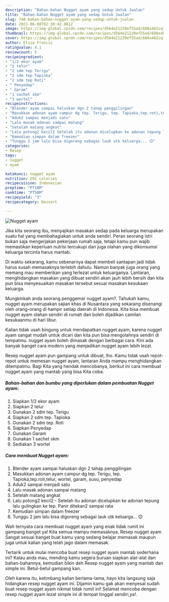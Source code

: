 ```yaml
---
description: "Bahan-bahan Nugget ayam yang sedap Untuk Jualan"
title: "Bahan-bahan Nugget ayam yang sedap Untuk Jualan"
slug: 748-bahan-bahan-nugget-ayam-yang-sedap-untuk-jualan
date: 2021-06-08T02:30:42.881Z
image: https://img-global.cpcdn.com/recipes/d564e21220ef55ad/680x482cq70/nugget-ayam-foto-resep-utama.jpg
thumbnail: https://img-global.cpcdn.com/recipes/d564e21220ef55ad/680x482cq70/nugget-ayam-foto-resep-utama.jpg
cover: https://img-global.cpcdn.com/recipes/d564e21220ef55ad/680x482cq70/nugget-ayam-foto-resep-utama.jpg
author: Elsie Francis
ratingvalue: 4.1
reviewcount: 5
recipeingredient:
- "1/2 ekor ayam"
- "2 telur"
- "2 sdm tep Terigu"
- "2 sdm tep Tapioka"
- "2 sdm tep Roti"
- " Penyedap"
- " Garam"
- "1 sachet skm"
- "3 wortel"
recipeinstructions:
- "Blender ayam sampai haluskan dgn 2 tahap penggilingan"
- "Masukkan adonan ayam campur dg tep. Terigu, tep. Tapioka,tep.roti,telur, wortel, garam, susu, penyedap"
- "Aduk2 sampai menjadi satu"
- "Lalu masak adonan sampai matang"
- "Setelah matang angkat"
- "Lalu potong2 kecil2 Setelah itu adonan dicelupkan ke adonan tepung lalu gulingkan ke tep. Panir ditekan2 sampai rata"
- "Kemudian simpan dalam freezer"
- "Tunggu 2 jam lalu bisa digoreng sebagai lauk utk keluarga... 😊"
categories:
- Resep
tags:
- nugget
- ayam

katakunci: nugget ayam 
nutrition: 291 calories
recipecuisine: Indonesian
preptime: "PT18M"
cooktime: "PT58M"
recipeyield: "3"
recipecategory: Dessert

---
```



![Nugget ayam](https://img-global.cpcdn.com/recipes/d564e21220ef55ad/680x482cq70/nugget-ayam-foto-resep-utama.jpg)

Jika kita seorang ibu, menyajikan masakan sedap pada keluarga merupakan suatu hal yang membahagiakan untuk anda sendiri. Peran seorang istri bukan saja mengerjakan pekerjaan rumah saja, tetapi kamu pun wajib memastikan keperluan nutrisi tercukupi dan juga olahan yang dikonsumsi keluarga tercinta harus mantab.

Di waktu  sekarang, kamu sebenarnya dapat membeli santapan jadi tidak harus susah memasaknya terlebih dahulu. Namun banyak juga orang yang memang mau memberikan yang terlezat untuk keluarganya. Lantaran, menghidangkan masakan yang dibuat sendiri akan jauh lebih bersih dan kita pun bisa menyesuaikan masakan tersebut sesuai masakan kesukaan keluarga. 



Mungkinkah anda seorang penggemar nugget ayam?. Tahukah kamu, nugget ayam merupakan sajian khas di Nusantara yang sekarang disenangi oleh orang-orang di hampir setiap daerah di Indonesia. Kita bisa membuat nugget ayam olahan sendiri di rumah dan boleh dijadikan camilan kesukaanmu di hari libur.

Kalian tidak usah bingung untuk mendapatkan nugget ayam, karena nugget ayam sangat mudah untuk dicari dan kita pun bisa mengolahnya sendiri di tempatmu. nugget ayam boleh dimasak dengan berbagai cara. Kini ada banyak banget cara modern yang menjadikan nugget ayam lebih lezat.

Resep nugget ayam pun gampang untuk dibuat, lho. Kamu tidak usah repot-repot untuk memesan nugget ayam, lantaran Anda mampu menghidangkan ditempatmu. Bagi Kita yang hendak mencobanya, berikut ini cara membuat nugget ayam yang mantab yang bisa Kita coba.

<!--inarticleads1-->

##### Bahan-bahan dan bumbu yang diperlukan dalam pembuatan Nugget ayam:

1. Siapkan 1/2 ekor ayam
1. Siapkan 2 telur
1. Gunakan 2 sdm tep. Terigu
1. Siapkan 2 sdm tep. Tapioka
1. Gunakan 2 sdm tep. Roti
1. Siapkan  Penyedap
1. Gunakan  Garam
1. Gunakan 1 sachet skm
1. Sediakan 3 wortel




<!--inarticleads2-->

##### Cara membuat Nugget ayam:

1. Blender ayam sampai haluskan dgn 2 tahap penggilingan
1. Masukkan adonan ayam campur dg tep. Terigu, tep. Tapioka,tep.roti,telur, wortel, garam, susu, penyedap
1. Aduk2 sampai menjadi satu
1. Lalu masak adonan sampai matang
1. Setelah matang angkat
1. Lalu potong2 kecil2 - Setelah itu adonan dicelupkan ke adonan tepung lalu gulingkan ke tep. Panir ditekan2 sampai rata
1. Kemudian simpan dalam freezer
1. Tunggu 2 jam lalu bisa digoreng sebagai lauk utk keluarga... 😊




Wah ternyata cara membuat nugget ayam yang enak tidak rumit ini gampang banget ya! Kita semua mampu memasaknya. Resep nugget ayam Sangat sesuai banget buat kamu yang sedang belajar memasak maupun juga untuk kalian yang telah jago dalam memasak.

Tertarik untuk mulai mencoba buat resep nugget ayam mantab sederhana ini? Kalau anda mau, mending kamu segera buruan siapkan alat-alat dan bahan-bahannya, kemudian bikin deh Resep nugget ayam yang mantab dan simple ini. Betul-betul gampang kan. 

Oleh karena itu, ketimbang kalian berlama-lama, hayo kita langsung saja hidangkan resep nugget ayam ini. Dijamin kamu gak akan menyesal sudah buat resep nugget ayam nikmat tidak rumit ini! Selamat mencoba dengan resep nugget ayam lezat simple ini di tempat tinggal sendiri,ya!.

